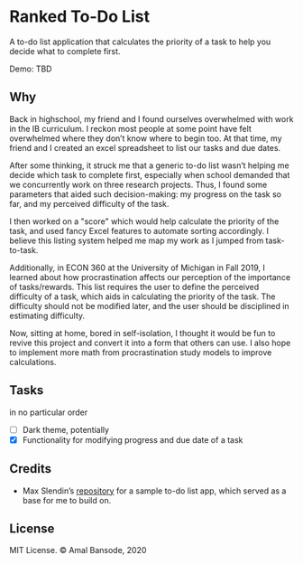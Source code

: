 # Ranked To-Do List

A to-do list application that calculates the priority of a task to help you decide what to complete first.

Demo: TBD

## Why

Back in highschool, my friend and I found ourselves overwhelmed with work in the IB curriculum. I reckon most people at some point have felt overwhelmed where they don’t know where to begin too. At that time, my friend and I created an excel spreadsheet to list our tasks and due dates.

After some thinking, it struck me that a generic to-do list wasn’t helping me decide which task to complete first, especially when school demanded that we concurrently work on three research projects. Thus, I found some parameters that aided such decision-making: my progress on the task so far, and my perceived difficulty of the task. 

I then worked on a "score" which would help calculate the priority of the task, and used fancy Excel features to automate sorting accordingly. I believe this listing system helped me map my work as I jumped from task-to-task.

Additionally, in ECON 360 at the University of Michigan in Fall 2019, I learned about how procrastination affects our perception of the importance of tasks/rewards. This list requires the user to define the perceived difficulty of a task, which aids in calculating the priority of the task. The difficulty should not be modified later, and the user should be disciplined in estimating difficulty.

Now, sitting at home, bored in self-isolation, I thought it would be fun to revive this project and convert it into a form that others can use. I also hope to implement more math from procrastination study models to improve calculations.

## Tasks

in no particular order

- [ ] Dark theme, potentially
- [x] Functionality for modifying progress and due date of a task

## Credits

- Max Slendin’s [repository](https://github.com/themaxsandelin) for a sample to-do list app, which served as a base for me to build on.

## License

MIT License. © Amal Bansode, 2020
